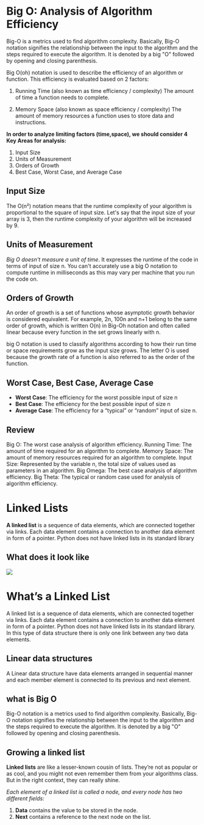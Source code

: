 # Big O: Analysis of Algorithm Efficiency
Big-O is a metrics used to find algorithm complexity. Basically, Big-O notation signifies the relationship between the input to the algorithm and the steps required to execute the algorithm. It is denoted by a big "O" followed by opening and closing parenthesis.

Big O(oh) notation is used to describe the efficiency of an algorithm or function. This efficiency is evaluated based on 2 factors:

1. Running Time (also known as time efficiency / complexity)
The amount of time a function needs to complete.

1. Memory Space (also known as space efficiency / complexity)
The amount of memory resources a function uses to store data and instructions.

**In order to analyze limiting factors (time,space), we should consider 4 Key Areas for analysis:**

1. Input Size
1. Units of Measurement
1. Orders of Growth
1. Best Case, Worst Case, and Average Case

## Input Size
The O(n²) notation means that the runtime complexity of your algorithm is proportional to the square of input size. Let's say that the input size of your array is 3, then the runtime complexity of your algorithm will be increased by 9.

## Units of Measurement
*Big O doesn't measure a unit of time*. It expresses the runtime of the code in terms of input of size n. You can't accurately use a big O notation to compute runtime in milliseconds as this may vary per machine that you run the code on.

## Orders of Growth

An order of growth is a set of functions whose asymptotic growth behavior is considered equivalent. For example, 2n, 100n and n+1 belong to the same order of growth, which is written O(n) in Big-Oh notation and often called linear because every function in the set grows linearly with n.

 big O notation is used to classify algorithms according to how their run time or space requirements grow as the input size grows. The letter O is used because the growth rate of a function is also referred to as the order of the function.

## Worst Case, Best Case, Average Case

- **Worst Case**: The efficiency for the worst possible input of size n
- **Best Case**: The efficiency for the best possible input of size n
- **Average Case**: The efficiency for a “typical” or “random” input of size n.

## Review
Big O: The worst case analysis of algorithm efficiency.
Running Time: The amount of time required for an algorithm to complete.
Memory Space: The amount of memory resources required for an algorithm to complete.
Input Size: Represented by the variable n, the total size of values used as parameters in an algorithm.
Big Omega: The best case analysis of algorithm efficiency.
Big Theta: The typical or random case used for analysis of algorithm efficiency.

# Linked Lists
**A linked list** is a sequence of data elements, which are connected together via links. Each data element contains a connection to another data element in form of a pointer. Python does not have linked lists in its standard library

## What does it look like
![](https://miro.medium.com/max/953/1*elJncKhH_P9oQglfI1aVQA.png)


# What’s a Linked List
A linked list is a sequence of data elements, which are connected together via links. Each data element contains a connection to another data element in form of a pointer. Python does not have linked lists in its standard library. In this type of data structure there is only one link between any two data elements.

## Linear data structures
A Linear data structure have data elements arranged in sequential manner and each member element is connected to its previous and next element. 
## what is Big O
Big-O notation is a metrics used to find algorithm complexity. Basically, Big-O notation signifies the relationship between the input to the algorithm and the steps required to execute the algorithm. It is denoted by a big "O" followed by opening and closing parenthesis.

## Growing a linked list
**Linked lists** are like a lesser-known cousin of lists. They’re not as popular or as cool, and you might not even remember them from your algorithms class. But in the right context, they can really shine.

 *Each element of a linked list is called a node, and every node has two different fields:*
1. **Data** contains the value to be stored in the node.
1. **Next** contains a reference to the next node on the list.

